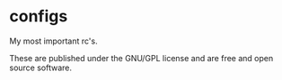 # configs
My most important rc's.

These are published under the GNU/GPL license and are free and open source
software.
